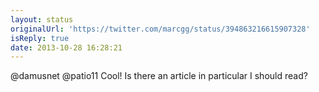 ```yaml
---
layout: status
originalUrl: 'https://twitter.com/marcgg/status/394863216615907328'
isReply: true
date: 2013-10-28 16:28:21
---
```


@damusnet @patio11 Cool! Is there an article in particular I should read?
